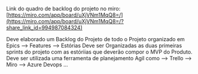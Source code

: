 Link do quadro de backlog do projeto no miro:
[https://miro.com/app/board/uXjVNm1MqQ8=/](https://miro.com/app/board/uXjVNm1MqQ8=/?share_link_id=994987084324)





Deve elaborado um Backlog do Projeto de todo o Projeto organizado em 
Epics --> Features --> Estórias
Deve ser Organizadas as duas primeiras sprints do projeto com as estóriias que deverão compor o MVP do Produto. 
Deve ser utilizada uma ferramenta de planejamento Agil como 
--> Trello
--> Miro
--> Azure Devops
...

